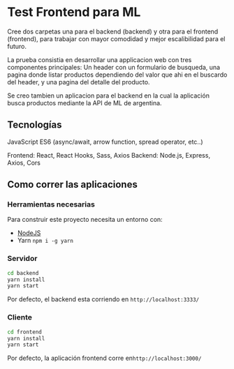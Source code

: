 # Test Frontend para ML

Cree dos carpetas una para el backend (backend) y otra para el frontend (frontend), para trabajar con mayor comodidad y mejor escalibilidad para el futuro.

La prueba consistia en desarrollar una applicacion web con tres componentes principales: Un header con un formulario de busqueda, una pagina donde listar productos dependiendo del valor que ahi en el buscardo del header, y una pagina del detalle del producto.

Se creo tambien un aplicacion para el backend en la cual la aplicación busca productos mediante la API de ML de argentina.

## Tecnologías

JavaScript ES6 (async/await, arrow function, spread operator, etc..)

Frontend: React, React Hooks, Sass, Axios
Backend: Node.js, Express, Axios, Cors

## Como correr las aplicaciones

### Herramientas necesarias

Para construir este proyecto necesita un entorno con:

- [NodeJS](https://nodejs.org/)
- Yarn `npm i -g yarn`

### Servidor

```bash
cd backend
yarn install
yarn start
```

Por defecto, el backend esta corriendo en `http://localhost:3333/`

### Cliente

```bash
cd frontend
yarn install
yarn start
```

Por defecto, la aplicación frontend corre en`http://localhost:3000/`
